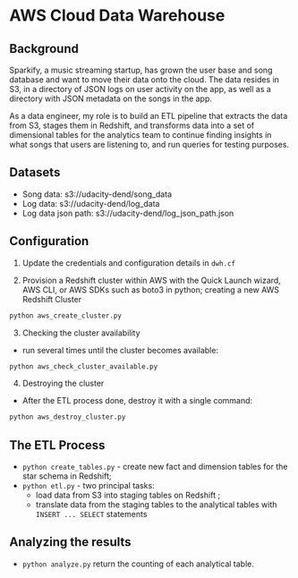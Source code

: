 # AWS Cloud Data Warehouse

## Background

Sparkify, a music streaming startup, has grown the user base and song database and want to move their data onto the cloud. The data resides in S3, in a directory of JSON logs on user activity on the app, as well as a directory with JSON metadata on the songs in the app.

As a data engineer, my role is to build an ETL pipeline that extracts the data from S3, stages them in Redshift, and transforms data into a set of dimensional tables for the analytics team to continue finding insights in what songs that users are listening to, and run queries for testing purposes. 


## Datasets

- Song data: s3://udacity-dend/song_data
- Log data: s3://udacity-dend/log_data
- Log data json path: s3://udacity-dend/log_json_path.json


## Configuration

1. Update the credentials and configuration details in `dwh.cf`

2. Provision a Redshift cluster within AWS with the Quick Launch wizard, AWS CLI, or AWS SDKs such as boto3 in python; creating a new AWS Redshift Cluster
```sh
python aws_create_cluster.py
```

3. Checking the cluster availability 

- run several times until the cluster becomes available: 

```sh
python aws_check_cluster_available.py
```

4. Destroying the cluster 

- After the ETL process done, destroy it with a single command: 

```sh
python aws_destroy_cluster.py
```

## The ETL Process

 - `python create_tables.py` - create new fact and dimension tables for the star schema in Redshift;
 - `python etl.py` - two principal tasks:
     - load data from S3 into staging tables on Redshift ;
     - translate data from the staging tables to the analytical tables with `INSERT ... SELECT` statements

## Analyzing the results

 - `python analyze.py` 
 return the counting of each analytical table.

